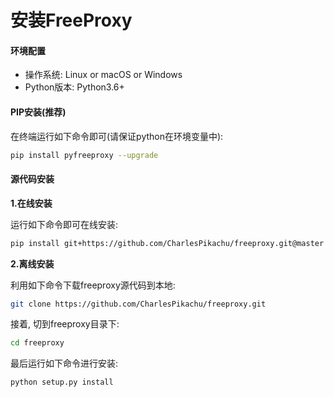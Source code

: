 # 安装FreeProxy


#### 环境配置

- 操作系统: Linux or macOS or Windows
- Python版本: Python3.6+


#### PIP安装(推荐)

在终端运行如下命令即可(请保证python在环境变量中):

```sh
pip install pyfreeproxy --upgrade
```


#### 源代码安装

**1.在线安装**

运行如下命令即可在线安装:

```sh
pip install git+https://github.com/CharlesPikachu/freeproxy.git@master
```

**2.离线安装**

利用如下命令下载freeproxy源代码到本地:

```sh
git clone https://github.com/CharlesPikachu/freeproxy.git
```

接着, 切到freeproxy目录下:

```sh
cd freeproxy
```

最后运行如下命令进行安装:

```sh
python setup.py install
```